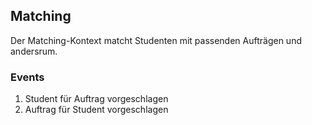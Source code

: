 ## Matching

Der Matching-Kontext matcht Studenten mit passenden Aufträgen und andersrum.

### Events
1. Student für Auftrag vorgeschlagen
2. Auftrag für Student vorgeschlagen
